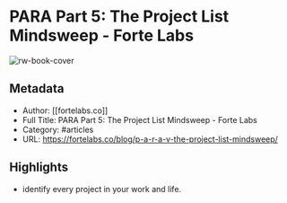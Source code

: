 # PARA Part 5: The Project List Mindsweep - Forte Labs

![rw-book-cover](https://readwise-assets.s3.amazonaws.com/static/images/article3.5c705a01b476.png)

## Metadata
- Author: [[fortelabs.co]]
- Full Title: PARA Part 5: The Project List Mindsweep - Forte Labs
- Category: #articles
- URL: https://fortelabs.co/blog/p-a-r-a-v-the-project-list-mindsweep/

## Highlights
- identify every project in your work and life.
